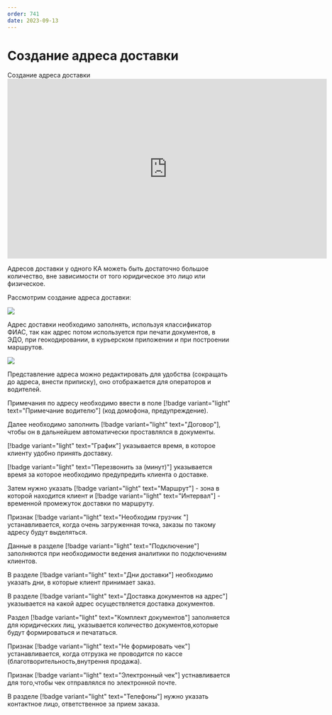 ```yaml
---
order: 741
date: 2023-09-13
---
```

# Создание адреса доставки

Создание адреса доставки
      <iframe
        width="720"
        height="405"
        src="https://rutube.ru/play/embed/f199273767b13cf17e2e51a2186b6e2c"
        frameBorder="0"
        allow="clipboard-write; autoplay"
        allowFullScreen
      ></iframe>
    

Адресов доставки у одного КА можеть быть достаточно большое количество, вне зависимости от того юридическое это лицо или физическое.

Рассмотрим создание адреса доставки:

![](/images/оператор/создание_адреса.jpg)

Адрес доставки необходимо заполнять, используя классификатор ФИАС, так как адрес потом используется при печати документов, в ЭДО, при геокодировании, в курьерском приложении и при построении маршрутов.

![](/images/оператор/создание_адреса_2.jpg)

Представление адреса можно редактировать для удобства (сокращать до адреса, внести приписку), оно отображается для операторов и водителей.

Примечания по адресу необходимо ввести в поле [!badge variant="light" text="Примечание водителю"]  (код домофона, предупреждение).

Далее необходимо заполнить [!badge variant="light" text="Договор"], чтобы он в дальнейшем автоматически проставлялся в документы. 

[!badge variant="light" text="График"] указывается время, в которое клиенту удобно принять доставку.

[!badge variant="light" text="Перезвонить за (минут)"] указывается время за которое необходимо предупредить клиента о доставке.

Затем нужно указать [!badge variant="light" text="Маршрут"] - зона в которой находится клиент и [!badge variant="light" text="Интервал"] - временной промежуток доставки по маршруту.

Признак  [!badge variant="light" text="Необходим грузчик "] устанавливается, когда очень загруженная точка, заказы по такому адресу будут выделяться. 

Данные в разделе  [!badge variant="light" text="Подключение"] заполняются при необходимости ведения аналитики по подключениям клиентов.

В разделе [!badge variant="light" text="Дни доставки"] необходимо указать дни, в которые клиент принимает заказ.

В разделе [!badge variant="light" text="Доставка документов на адрес"] указывается на какой адрес осуществляется доставка документов.

Раздел [!badge variant="light" text="Комплект документов"] заполняется для юридических лиц, указывается количество документов,которые будут формироваться и печататься. 

Признак [!badge variant="light" text="Не формировать чек"] устанавливается, когда отгрузка не проводится по кассе (благотворительность,внутрення продажа).

Признак [!badge variant="light" text="Электронный чек"] устнавливается для того,чтобы чек отправлялся по электронной почте.

В разделе [!badge variant="light" text="Телефоны"] нужно указать контактное лицо, ответственное за прием заказа. 






